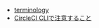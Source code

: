 - [terminology](https://good-yuuta.hatenablog.com/entry/2022/08/13/021823?_ga=2.126890378.665084495.1660252211-1524494941.1630950902)
- [CircleCI CLIで注意すること](https://good-yuuta.hatenablog.com/entry/2022/08/13/042531?_ga=2.29242683.665084495.1660252211-1524494941.1630950902)